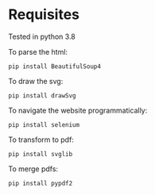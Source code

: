 # Requisites
Tested in python 3.8

To parse the html:
```
pip install BeautifulSoup4
```

To draw the svg:
```
pip install drawSvg
```
<!-- drawSvg dependencies need [_gtk+_](https://github.com/tschoonj/GTK-for-Windows-Runtime-Environment-Installer/releases/tag/2021-04-29) -->

To navigate the website programmatically:
```
pip install selenium
```
<!-- selenium needs [_chromedriver_](https://chromedriver.storage.googleapis.com/index.html?path=93.0.4577.63/) -->

To transform to pdf:
```
pip install svglib
```

To merge pdfs:
```
pip install pypdf2
```